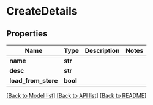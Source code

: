 # CreateDetails

## Properties
Name | Type | Description | Notes
------------ | ------------- | ------------- | -------------
**name** | **str** |  | 
**desc** | **str** |  | 
**load_from_store** | **bool** |  | 

[[Back to Model list]](../README.md#documentation-for-models) [[Back to API list]](../README.md#documentation-for-api-endpoints) [[Back to README]](../README.md)



